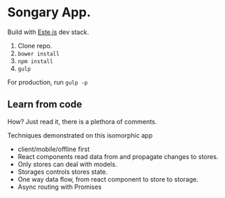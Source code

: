 # Songary App.

Build with [Este.js](https://github.com/steida/este) dev stack.

1. Clone repo.
2. ```bower install```
3. ```npm install```
4. ```gulp```

For production, run ```gulp -p```

## Learn from code

How? Just read it, there is a plethora of comments. 

Techniques demonstrated on this isomorphic app
  - client/mobile/offline first
  - React components read data from and propagate changes to stores.
  - Only stores can deal with models.
  - Storages controls stores state.
  - One way data flow, from react component to store to storage.
  - Async routing with Promises

